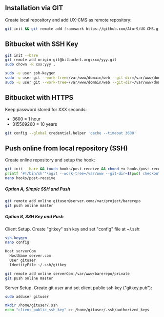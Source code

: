 ## Installation via GIT
Create local repository and add UX-CMS as remote repository:
```sh
git init && git remote add framework https://github.com/Ator9/UX-CMS.git && git pull framework master
```
## Bitbucket with SSH Key
```sh
git init --bare
git remote add origin git@bitbucket.org:xxx/yyy.git
sudo chown -R xxx:yyy .

sudo -u user ssh-keygen
sudo -u user git --work-tree=/var/www/domain/web --git-dir=/var/www/domain/private pull origin master
sudo -u user git --work-tree=/var/www/domain/web --git-dir=/var/www/domain/private checkout -f
```

## Bitbucket with HTTPS
Keep password stored for XXX seconds:
- 3600 = 1 hour
- 315569260 = 10 years
```sh
git config --global credential.helper 'cache --timeout 3600'
```

## Push online from local repository (SSH)
Create online repository and setup the hook:
```sh
git init --bare && touch hooks/post-receive && chmod +x hooks/post-receive
printf '#!/bin/sh'"\ngit --work-tree=/var/www --git-dir=$(pwd) checkout -f" >> hooks/post-receive
nano hooks/post-receive
```
##### Option A, Simple SSH and Push
```sh
git remote add online gituser@server.com:/var/project/barerepo
git push online master
```
##### Option B, SSH Key and Push
Client Setup. Create "gitkey" ssh key and set "config" file at ~/.ssh:
```sh
ssh-keygen
nano config
```
```sh
Host serverCom
  HostName server.com
  User gituser
  IdentityFile ~/.ssh/gitkey
```
```sh
git remote add online serverCom:/var/www/barerepo/private
git push online master
```
Server Setup. Create git user and set client public ssh key ("gitkey.pub"):
```sh
sudo adduser gituser
```
```sh
mkdir /home/gituser/.ssh
echo "client_public_ssh_key" >> /home/gituser/.ssh/authorized_keys
```
